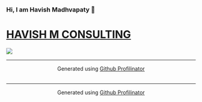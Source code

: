

### Hi, I am Havish Madhvapaty 👋  
# **[HAVISH M CONSULTING](https://www.havishmconsulting.com/)**  
  

<img src="https://github-readme-stats.vercel.app/api?username=havishmad&show_icons=true&count_private=true&hide_border=true" align="left" />
<br />

----
<div align="center">Generated using <a href="https://profilinator.rishav.dev/" target="_blank">Github Profilinator</a></div>

<br />

----
<div align="center">Generated using <a href="https://profilinator.rishav.dev/" target="_blank">Github Profilinator</a></div>
